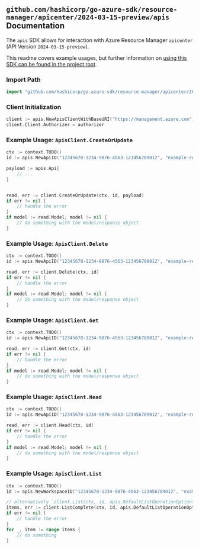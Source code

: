 
## `github.com/hashicorp/go-azure-sdk/resource-manager/apicenter/2024-03-15-preview/apis` Documentation

The `apis` SDK allows for interaction with Azure Resource Manager `apicenter` (API Version `2024-03-15-preview`).

This readme covers example usages, but further information on [using this SDK can be found in the project root](https://github.com/hashicorp/go-azure-sdk/tree/main/docs).

### Import Path

```go
import "github.com/hashicorp/go-azure-sdk/resource-manager/apicenter/2024-03-15-preview/apis"
```


### Client Initialization

```go
client := apis.NewApisClientWithBaseURI("https://management.azure.com")
client.Client.Authorizer = authorizer
```


### Example Usage: `ApisClient.CreateOrUpdate`

```go
ctx := context.TODO()
id := apis.NewApiID("12345678-1234-9876-4563-123456789012", "example-resource-group", "serviceName", "workspaceName", "apiName")

payload := apis.Api{
	// ...
}


read, err := client.CreateOrUpdate(ctx, id, payload)
if err != nil {
	// handle the error
}
if model := read.Model; model != nil {
	// do something with the model/response object
}
```


### Example Usage: `ApisClient.Delete`

```go
ctx := context.TODO()
id := apis.NewApiID("12345678-1234-9876-4563-123456789012", "example-resource-group", "serviceName", "workspaceName", "apiName")

read, err := client.Delete(ctx, id)
if err != nil {
	// handle the error
}
if model := read.Model; model != nil {
	// do something with the model/response object
}
```


### Example Usage: `ApisClient.Get`

```go
ctx := context.TODO()
id := apis.NewApiID("12345678-1234-9876-4563-123456789012", "example-resource-group", "serviceName", "workspaceName", "apiName")

read, err := client.Get(ctx, id)
if err != nil {
	// handle the error
}
if model := read.Model; model != nil {
	// do something with the model/response object
}
```


### Example Usage: `ApisClient.Head`

```go
ctx := context.TODO()
id := apis.NewApiID("12345678-1234-9876-4563-123456789012", "example-resource-group", "serviceName", "workspaceName", "apiName")

read, err := client.Head(ctx, id)
if err != nil {
	// handle the error
}
if model := read.Model; model != nil {
	// do something with the model/response object
}
```


### Example Usage: `ApisClient.List`

```go
ctx := context.TODO()
id := apis.NewWorkspaceID("12345678-1234-9876-4563-123456789012", "example-resource-group", "serviceName", "workspaceName")

// alternatively `client.List(ctx, id, apis.DefaultListOperationOptions())` can be used to do batched pagination
items, err := client.ListComplete(ctx, id, apis.DefaultListOperationOptions())
if err != nil {
	// handle the error
}
for _, item := range items {
	// do something
}
```
